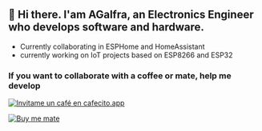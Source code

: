 ## 👋 Hi there. I'am AGalfra, an Electronics Engineer who develops software and hardware.

- Currently collaborating in ESPHome and HomeAssistant
- currently working on IoT projects based on ESP8266 and ESP32

### If you want to collaborate with a coffee or mate, help me develop

[![Invitame un café en cafecito.app](https://cdn.cafecito.app/imgs/buttons/button_1.svg)](https://cafecito.app/agalfra)

[![Buy me mate](https://img.shields.io/badge/buy%20me%20mate-donate-blue.svg)](https://www.buymeacoffee.com/alegalfras7)


<!--
**AGalfra/AGalfra** is a ✨ _special_ ✨ repository because its `README.md` (this file) appears on your GitHub profile.

Here are some ideas to get you started:

- 🔭 I’m currently working on ...
-  I’m currently learning ...
- 👯 I’m looking to collaborate on ...
- 🤔 I’m looking for help with ...
- 💬 Ask me about ...
- 📫 How to reach me: ...
- 😄 Pronouns: ...
- ⚡ Fun fact: ...
-->
